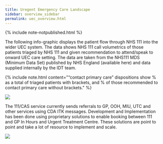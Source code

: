 ```yaml
---
title: Uregent Emergency Care Landscape
sidebar: overview_sidebar
permalink: uec_overview.html
---
```

{% include note-notpublished.html %}

The following info-graphic displays the patient flow through NHS 111 into the wider UEC system. The data shows NHS 111 call volumetrics of those patients triaged by NHS 111 and given recommendation to attend/speak to onward UEC care setting. The data are taken from the NHS111 MDS (Minimum Data Set) published by NHS England (available here) and data supplied internally by the IDT team. 

{% include note.html content="“contact primary care” dispositions show % as a total of triaged patients with brackets, and % of those recommended to contact primary care without brackets." %}

<image src="images/overview/iuc_overview.png"/>  
  
  
  
The 111/CAS service currently sends referrals to GP, OOH, MIU, UTC and other services using CDA ITK messages.  Development and Implementation has been done using proprietary solutions to enable booking between 111 and GP In Hours and Urgent Treatment Centre.  These solutions are point to point and take a lot of resource to implement and scale.  
  
  
  
<image src="images/overview/interop_landscape.png"/>
